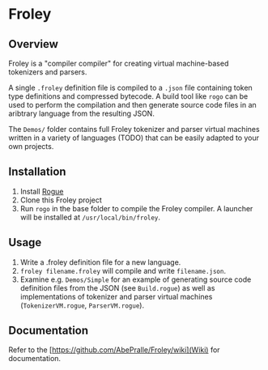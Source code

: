 # Froley

## Overview
Froley is a "compiler compiler" for creating virtual machine-based tokenizers and parsers.

A single `.froley` definition file is compiled to a `.json` file containing token type definitions and compressed bytecode. A build tool like `rogo` can be used to perform the compilation and then generate source code files in an aribtrary language from the resulting JSON.

The `Demos/` folder contains full Froley tokenizer and parser virtual machines written in a variety of languages (TODO) that can be easily adapted to your own projects.

## Installation
1. Install [Rogue](https://github.com/AbePralle/Rogue)
2. Clone this Froley project
3. Run `rogo` in the base folder to compile the Froley compiler. A launcher will be installed at `/usr/local/bin/froley`.

## Usage
1. Write a .froley definition file for a new language.
2. `froley filename.froley` will compile and write `filename.json`.
3. Examine e.g. `Demos/Simple` for an example of generating source code definition files from the JSON (see `Build.rogue`) as well as implementations of tokenizer and parser virtual machines (`TokenizerVM.rogue`, `ParserVM.rogue`).

## Documentation
Refer to the [https://github.com/AbePralle/Froley/wiki](Wiki) for documentation.

